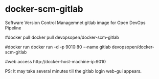 # docker-scm-gitlab
Software Version Control Managemnet gitlab image for Open DevOps Pipeline

#docker pull
docker pull devopsopen/docker-scm-gitlab

#docker run
docker run -d -p 9010:80 --name gitlab devopsopen/docker-scm-gitlab

#web access
http://docker-host-machine-ip:9010

PS: It may take several minutes till the gitlab login web-gui appears.
